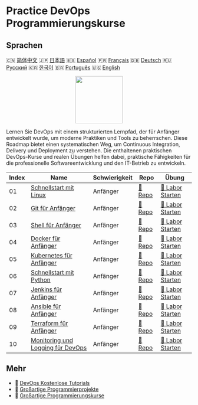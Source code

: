 # Practice DevOps Programmierungskurse

## Sprachen

🇨🇳 [简体中文](README_zh.md) 🇯🇵 [日本語](README_ja.md) 🇪🇸 [Español](README_es.md) 🇫🇷 [Français](README_fr.md) 🇩🇪 [Deutsch](README_de.md) 🇷🇺 [Русский](README_ru.md) 🇰🇷 [한국어](README_ko.md) 🇧🇷 [Português](README_pt.md) 🇺🇸 [English](README.md) 

<div align="center">
<img width="128px" src="https://file.labex.io/path/a3Od9y18p0bV.png">
</div>

Lernen Sie DevOps mit einem strukturierten Lernpfad, der für Anfänger entwickelt wurde, um moderne Praktiken und Tools zu beherrschen. Diese Roadmap bietet einen systematischen Weg, um Continuous Integration, Delivery und Deployment zu verstehen. Die enthaltenen praktischen DevOps-Kurse und realen Übungen helfen dabei, praktische Fähigkeiten für die professionelle Softwareentwicklung und den IT-Betrieb zu entwickeln.

|   Index | Name                                                                                               | Schwierigkeit   | Repo                                                                       | Übung                                                                             |
|---------|----------------------------------------------------------------------------------------------------|-----------------|----------------------------------------------------------------------------|-----------------------------------------------------------------------------------|
|      01 | [Schnellstart mit Linux](https://labex.io/de/courses/quick-start-with-linux)                       | Anfänger        | [🔗 Repo](https://github.com/labex-labs/quick-start-with-linux)            | [🚀 Labor Starten](https://labex.io/de/courses/quick-start-with-linux)            |
|      02 | [Git für Anfänger](https://labex.io/de/courses/git-for-beginners)                                  | Anfänger        | [🔗 Repo](https://github.com/labex-labs/git-for-beginners)                 | [🚀 Labor Starten](https://labex.io/de/courses/git-for-beginners)                 |
|      03 | [Shell für Anfänger](https://labex.io/de/courses/shell-for-beginners)                              | Anfänger        | [🔗 Repo](https://github.com/labex-labs/shell-for-beginners)               | [🚀 Labor Starten](https://labex.io/de/courses/shell-for-beginners)               |
|      04 | [Docker für Anfänger](https://labex.io/de/courses/docker-for-beginners)                            | Anfänger        | [🔗 Repo](https://github.com/labex-labs/docker-for-beginners)              | [🚀 Labor Starten](https://labex.io/de/courses/docker-for-beginners)              |
|      05 | [Kubernetes für Anfänger](https://labex.io/de/courses/kubernetes-for-beginners)                    | Anfänger        | [🔗 Repo](https://github.com/labex-labs/kubernetes-for-beginners)          | [🚀 Labor Starten](https://labex.io/de/courses/kubernetes-for-beginners)          |
|      06 | [Schnellstart mit Python](https://labex.io/de/courses/quick-start-with-python)                     | Anfänger        | [🔗 Repo](https://github.com/labex-labs/quick-start-with-python)           | [🚀 Labor Starten](https://labex.io/de/courses/quick-start-with-python)           |
|      07 | [Jenkins für Anfänger](https://labex.io/de/courses/jenkins-for-beginners)                          | Anfänger        | [🔗 Repo](https://github.com/labex-labs/jenkins-for-beginners)             | [🚀 Labor Starten](https://labex.io/de/courses/jenkins-for-beginners)             |
|      08 | [Ansible für Anfänger](https://labex.io/de/courses/ansible-for-beginners)                          | Anfänger        | [🔗 Repo](https://github.com/labex-labs/ansible-for-beginners)             | [🚀 Labor Starten](https://labex.io/de/courses/ansible-for-beginners)             |
|      09 | [Terraform für Anfänger](https://labex.io/de/courses/terraform-for-beginners)                      | Anfänger        | [🔗 Repo](https://github.com/labex-labs/terraform-for-beginners)           | [🚀 Labor Starten](https://labex.io/de/courses/terraform-for-beginners)           |
|      10 | [Monitoring und Logging für DevOps](https://labex.io/de/courses/monitoring-and-logging-for-devops) | Anfänger        | [🔗 Repo](https://github.com/labex-labs/monitoring-and-logging-for-devops) | [🚀 Labor Starten](https://labex.io/de/courses/monitoring-and-logging-for-devops) |

## Mehr

- 🔗 [DevOps Kostenlose Tutorials](https://github.com/labex-labs/devops-free-tutorials)
- 🔗 [Großartige Programmierprojekte](https://github.com/labex-labs/awesome-programming-projects)
- 🔗 [Großartige Programmierungskurse](https://github.com/labex-labs/awesome-programming-courses)

